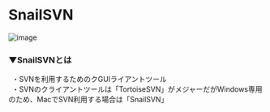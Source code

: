 # SnailSVN
![image](https://user-images.githubusercontent.com/81621944/209935506-7d72f896-ae7d-487e-9fbe-649e174986f7.png)

### ▼SnailSVNとは
&ensp;・SVNを利用するためのクGUIライアントツール<br>
&ensp;・SVNのクライアントツールは「TortoiseSVN」がメジャーだがWindows専用のため、MacでSVN利用する場合は「SnailSVN」<br>
<br>
